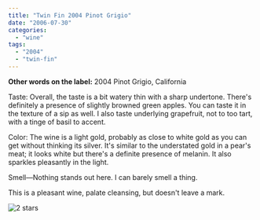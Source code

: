 ```yaml
---
title: "Twin Fin 2004 Pinot Grigio"
date: "2006-07-30"
categories:
  - "wine"
tags:
  - "2004"
  - "twin-fin"
---
```


**Other words on the label:** 2004 Pinot Grigio, California

Taste: Overall, the taste is a bit watery thin with a sharp undertone. There's definitely a presence of slightly browned green apples. You can taste it in the texture of a sip as well. I also taste underlying grapefruit, not to too tart, with a tinge of basil to accent.

Color: The wine is a light gold, probably as close to white gold as you can get without thinking its silver. It's similar to the understated gold in a pear's meat; it looks white but there's a definite presence of melanin. It also sparkles pleasantly in the light.

Smell—Nothing stands out here. I can barely smell a thing.

This is a pleasant wine, palate cleansing, but doesn't leave a mark.

![2 stars](http://s3.amazonaws.com/thegourmez-wpmedia/2009/02/rating_chicken11.gif "rating_chicken11")
